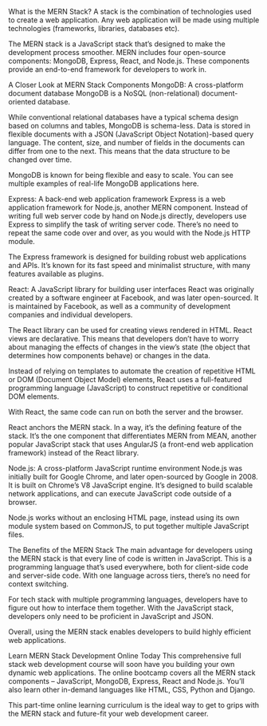 What is the MERN Stack?
A stack is the combination of technologies used to create a web application. Any web application will be made using multiple technologies (frameworks, libraries, databases etc).

The MERN stack is a JavaScript stack that’s designed to make the development process smoother. MERN includes four open-source components: MongoDB, Express, React, and Node.js. These components provide an end-to-end framework for developers to work in.



A Closer Look at MERN Stack Components
MongoDB: A cross-platform document database
MongoDB is a NoSQL (non-relational) document-oriented database.

While conventional relational databases have a typical schema design based on columns and tables, MongoDB is schema-less. Data is stored in flexible documents with a JSON (JavaScript Object Notation)-based query language. The content, size, and number of fields in the documents can differ from one to the next. This means that the data structure to be changed over time.

MongoDB is known for being flexible and easy to scale. You can see multiple examples of real-life MongoDB applications here.

Express: A back-end web application framework
Express is a web application framework for Node.js, another MERN component. Instead of writing full web server code by hand on Node.js directly, developers use Express to simplify the task of writing server code. There’s no need to repeat the same code over and over, as you would with the Node.js HTTP module.

The Express framework is designed for building robust web applications and APIs. It’s known for its fast speed and minimalist structure, with many features available as plugins.

React: A JavaScript library for building user interfaces
React was originally created by a software engineer at Facebook, and was later open-sourced. It is maintained by Facebook, as well as a community of development companies and individual developers.

The React library can be used for creating views rendered in HTML. React views are declarative. This means that developers don’t have to worry about managing the effects of changes in the view’s state (the object that determines how components behave) or changes in the data.

Instead of relying on templates to automate the creation of repetitive HTML or DOM (Document Object Model) elements, React uses a full-featured programming language (JavaScript) to construct repetitive or conditional DOM elements.

With React, the same code can run on both the server and the browser.

React anchors the MERN stack. In a way, it’s the defining feature of the stack. It’s the one component that differentiates MERN from MEAN, another popular JavaScript stack that uses AngularJS (a front-end web application framework) instead of the React library.

Node.js: A cross-platform JavaScript runtime environment
Node.js was initially built for Google Chrome, and later open-sourced by Google in 2008. It is built on Chrome’s V8 JavaScript engine. It’s designed to build scalable network applications, and can execute JavaScript code outside of a browser.

Node.js works without an enclosing HTML page, instead using its own module system based on CommonJS, to put together multiple JavaScript files.



The Benefits of the MERN Stack
The main advantage for developers using the MERN stack is that every line of code is written in JavaScript. This is a programming language that’s used everywhere, both for client-side code and server-side code. With one language across tiers, there’s no need for context switching.

For tech stack with multiple programming languages, developers have to figure out how to interface them together. With the JavaScript stack, developers only need to be proficient in JavaScript and JSON.

Overall, using the MERN stack enables developers to build highly efficient web applications.



Learn MERN Stack Development Online Today
This comprehensive full stack web development course will soon have you building your own dynamic web applications. The online bootcamp covers all the MERN stack components – JavaScript, MongoDB, Express, React and Node.js. You’ll also learn other in-demand languages like HTML, CSS, Python and Django.

This part-time online learning curriculum is the ideal way to get to grips with the MERN stack and future-fit your web development career.
